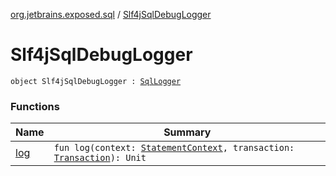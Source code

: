 [org.jetbrains.exposed.sql](../index.md) / [Slf4jSqlDebugLogger](.)

# Slf4jSqlDebugLogger

`object Slf4jSqlDebugLogger : `[`SqlLogger`](../-sql-logger/index.md)

### Functions

| Name | Summary |
|---|---|
| [log](log.md) | `fun log(context: `[`StatementContext`](../../org.jetbrains.exposed.sql.statements/-statement-context/index.md)`, transaction: `[`Transaction`](../-transaction/index.md)`): Unit` |
